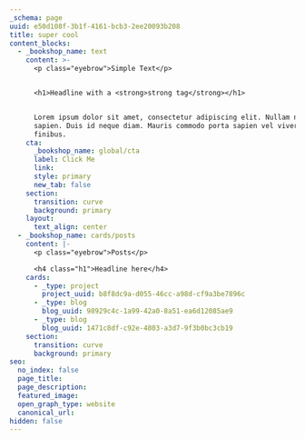 ```yaml
---
_schema: page
uuid: e50d108f-3b1f-4161-bcb3-2ee20093b208
title: super cool
content_blocks:
  - _bookshop_name: text
    content: >-
      <p class="eyebrow">Simple Text</p>


      <h1>Headline with a <strong>strong tag</strong></h1>


      Lorem ipsum dolor sit amet, consectetur adipiscing elit. Nullam non tellus
      sapien. Duis id neque diam. Mauris commodo porta sapien vel viverra. Sed
      finibus.
    cta:
      _bookshop_name: global/cta
      label: Click Me
      link:
      style: primary
      new_tab: false
    section:
      transition: curve
      background: primary
    layout:
      text_align: center
  - _bookshop_name: cards/posts
    content: |-
      <p class="eyebrow">Posts</p>

      <h4 class="h1">Headline here</h4>
    cards:
      - _type: project
        project_uuid: b8f8dc9a-d055-46cc-a98d-cf9a3be7896c
      - _type: blog
        blog_uuid: 98929c4c-1a99-42a0-8a51-ea6d12085ae9
      - _type: blog
        blog_uuid: 1471c8df-c92e-4803-a3d7-9f3b0bc3cb19
    section:
      transition: curve
      background: primary
seo:
  no_index: false
  page_title:
  page_description:
  featured_image:
  open_graph_type: website
  canonical_url:
hidden: false
---
```


